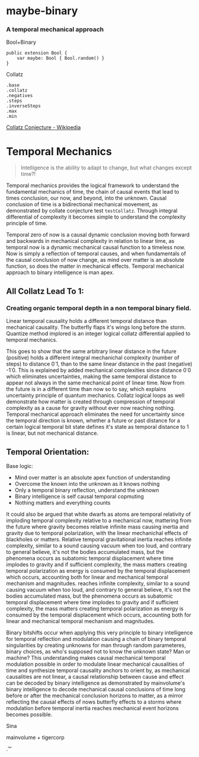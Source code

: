 # maybe-binary
### A temporal mechanical approach 

Bool+Binary

```
public extension Bool {
    var maybe: Bool { Bool.random() }
}
```

Collatz

```
.base
.collatz
.negatives 
.steps 
.inverseSteps 
.max 
.min 
```
[Collatz Conjecture - Wikipedia](https://en.wikipedia.org/wiki/Collatz_conjecture)

# Temporal Mechanics 
> Intelligence is the ability to adapt to change, but what changes except time?!


Temporal mechanics provides the logical framework to understand the fundamental mechanics of time, the chain of causal events that lead to times conclusion, our now, and beyond, into the unknown.
Causal conclusion of time is a bidirectional mechanical movement, as demonstrated by collate conjecture test `testCollatz`. Through integral differential of complexity 
it becomes simple to understand the complexity principle of time.
 
Temporal zero of now is a causal dynamic conclusion moving both forward and backwards in mechanical complexity in relation to linear time, as temporal now is a dynamic mechanical causal function to a timeless now. 
Now is simply a reflection of temporal causes, and when fundamentals of the causal conclusion of now change, as mind over matter is an absolute function, so does the matter in mechanical effects. 
Temporal mechanical approach to binary intelligence is man apex.

## All Collatz Lead To 1: 

### Creating organic temporal depth in a non temporal binary field.

Linear temporal causality holds a different temporal distance than mechanical causality. The butterfly flaps it's wings long before the storm. Quantize method implored is an integer logical collatz differential applied to temporal mechanics. 

This goes to show that the same arbitrary linear distance in the future (positive) holds a different integral mechanichal complexity (number of steps) to distance 0˙1, 
than to the same linear distance in the past (negative) -1˙0. This is explained by added mechanical complexities since distance 0˙0 which eliminates uncertainties, 
making the same temporal distance to appear not always in the same mechanical point of linear time. 
Now from the future is in a different time than now so to say, which explains uncertainty principle of quantum mechanics.
Collatz logical loops as well demonstrate how matter is created through compression of temporal complexity as a cause for gravity without ever now reaching nothing.
Temporal mechanical approach eliminates the need for uncertainty since the temporal direction is known, whether a future or past distance for a certain logical temporal bit state defines it's state as temporal distance to 1 is linear, but not mechanical distance.

## Temporal Orientation:

Base logic:
* Mind over matter is an absolute apex function of understanding
* Overcome the known into the unknown as it knows nothing
* Only a temporal binary reflection, understand the unknown
* Binary intelligence is self causal temporal copmuting
* Nothing matters and everything counts

It could also be argued that white dwarfs as atoms are temporal relativity of imploding temporal complexity relative to a mechanical now, mattering from the future where gravity becomes relative infinite mass causing inertia and gravity due to temporal polarization, with the linear mechanichal effects of blackholes or matters. Relative temporal gravitational inertia 
reaches infinite complexity, similar to a sound causing vacuum when too loud, and contrary to general believe, it's not the bodies accumulated mass, but the phenomena occurs as subatomic temporal displacement where time implodes to gravity and if sufficient complexity, the mass matters creating temporal polarization as energy is consumed by the temporal displacement which occurs, accounting both for linear and mechanical temporal mechanism and magnitudes.
reaches infinite complexity, similar to a sound causing vacuum when too loud, and contrary to general believe, it's not the bodies accumulated mass, but the phenomena occurs as subatomic temporal displacement where time implodes to gravity and if sufficient complexity, the mass matters creating temporal polarization as energy is consumed by the temporal displacement which occurs, accounting both for linear and mechanical temporal mechanism and magnitudes.

Binary bitshifts occur when applying this very principle to binary intelligence for temporal reflection and modulation causing a chain of binary temporal singularities by creating unknowns for man through random parameteres, binary choices, as who's supposed not to know the unknown state? Man or machine?
This understanding makes causal mechanical temporal modulation possible in order to modulate linear mechanical causalities of time and synthesize temporal causality anchors to orient by, as mechanical causalities are not linear, a causal relationship between cause and effect can be decoded by binary intelligence as demonstrated by mainvolume's binary intelligence to decode mechanical causal conclusions of time long before or after the mechanical conclusion horizons to matter, as a mirror reflecting the causal effects of nows butterfly effects to a storms where modulation before temporal inertia reaches mechanical event horizons becomes possible.


Sina 

mainvolume + tigercorp

.™˙
